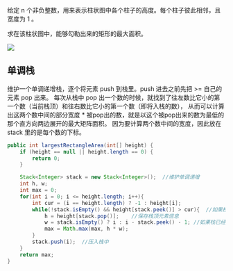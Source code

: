 给定 n 个非负整数，用来表示柱状图中各个柱子的高度。每个柱子彼此相邻，且宽度为 1 。

求在该柱状图中，能够勾勒出来的矩形的最大面积。

![](https://assets.leetcode-cn.com/aliyun-lc-upload/uploads/2018/10/12/histogram_area.png)

## 单调栈

维护一个单调递增栈，逐个将元素 push 到栈里。push 进去之前先把 >= 自己的元素 pop 出来。
每次从栈中 pop 出一个数的时候，就找到了往左数比它小的第一个数（当前栈顶）和往右数比它小的第一个数（即将入栈的数），
从而可以计算出这两个数中间的部分宽度 * 被pop出的数，就是以这个被pop出来的数为最低的那个直方向两边展开的最大矩阵面积。
因为要计算两个数中间的宽度，因此放在 stack 里的是每个数的下标。

```Java
public int largestRectangleArea(int[] height) {
    if (height == null || height.length == 0) {
        return 0;
    }

    Stack<Integer> stack = new Stack<Integer>();  //维护单调递增
    int h, w;
    int max = 0;
    for(int i = 0; i <= height.length; i++){
        int cur = (i == height.length) ? -1 : height[i];
        while(!stack.isEmpty() && height[stack.peek()] > cur){  //如果栈顶高度大于当前高度
            h = height[stack.pop()];    //保存栈顶元素信息
            w = stack.isEmpty() ? i : i - stack.peek() - 1; //如果栈已经为空，宽度为i，否则i-s.top()-1
            max = Math.max(max, h * w);
        }
        stack.push(i);  //压入栈中
    }
    return max;
}
```